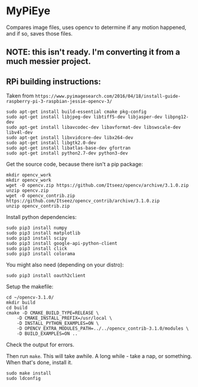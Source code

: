 # MyPiEye

Compares image files, uses opencv to determine if any motion happened, and if so, saves those files.

## NOTE: this isn't ready. I'm converting it from a much messier project.

## RPi building instructions:

Taken from ```https://www.pyimagesearch.com/2016/04/18/install-guide-raspberry-pi-3-raspbian-jessie-opencv-3/```

```
sudo apt-get install build-essential cmake pkg-config
sudo apt-get install libjpeg-dev libtiff5-dev libjasper-dev libpng12-dev
sudo apt-get install libavcodec-dev libavformat-dev libswscale-dev libv4l-dev
sudo apt-get install libxvidcore-dev libx264-dev
sudo apt-get install libgtk2.0-dev
sudo apt-get install libatlas-base-dev gfortran
sudo apt-get install python2.7-dev python3-dev
```

Get the source code, because there isn't a pip package:

```
mkdir opencv_work
mkdir opencv_work
wget -O opencv.zip https://github.com/Itseez/opencv/archive/3.1.0.zip
unzip opencv.zip
wget -O opencv_contrib.zip https://github.com/Itseez/opencv_contrib/archive/3.1.0.zip
unzip opencv_contrib.zip
```

Install python dependencies:
```
sudo pip3 install numpy
sudo pip3 install matplotlib
sudo pip3 install scipy
sudo pip3 install google-api-python-client
sudo pip3 install click
sudo pip3 install colorama
```

You might also need (depending on your distro):
```
sudo pip3 install oauth2client
```

Setup the makefile:
```
cd ~/opencv-3.1.0/
mkdir build
cd build
cmake -D CMAKE_BUILD_TYPE=RELEASE \
	-D CMAKE_INSTALL_PREFIX=/usr/local \
	-D INSTALL_PYTHON_EXAMPLES=ON \
    -D OPENCV_EXTRA_MODULES_PATH=../../opencv_contrib-3.1.0/modules \
    -D BUILD_EXAMPLES=ON ..
```
Check the output for errors.

Then run ```make```. This will take awhile. A long while - take a nap, or something.
When that's done, install it.
```
sudo make install
sudo ldconfig
```


